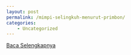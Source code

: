 ```yaml
---
layout: post
permalink: /mimpi-selingkuh-menurut-primbon/
categories:
    - Uncategorized
---
```


[Baca Selengkapnya](/07)